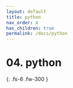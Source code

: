 ```yaml
---
layout: default
title: python
nav_order: 4
has_children: true
permalink: /docs/python
---
```


# 04. python

{: .fs-6 .fw-300 }
